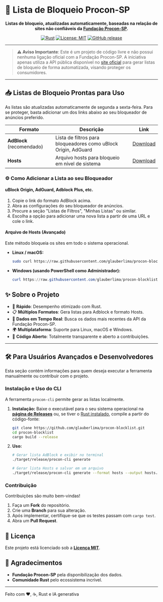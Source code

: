 # 🚫 Lista de Bloqueio Procon-SP

<div align="center">

**Listas de bloqueio, atualizadas automaticamente, baseadas na relação de sites não confiáveis da [Fundação Procon-SP](https://sistemas.procon.sp.gov.br/evitesite/list/evitesites.php).**

[![Rust](https://img.shields.io/badge/rust-1.90.0-orange.svg)](https://www.rust-lang.org/)
[![License: MIT](https://img.shields.io/badge/License-MIT-yellow.svg)](https://opensource.org/licenses/MIT)
[![GitHub release](https://img.shields.io/github/release/glauberlima/procon-blocklist.svg)](https://github.com/glauberlima/procon-blocklist/releases)

</div>

---

> **⚠️ Aviso Importante**: Este é um projeto de código livre e não possui nenhuma ligação oficial com a Fundação Procon-SP. A iniciativa apenas utiliza a API pública disponível no [site oficial](https://sistemas.procon.sp.gov.br/evitesite/) para gerar listas de bloqueio de forma automatizada, visando proteger os consumidores.

---

## 📥 Listas de Bloqueio Prontas para Uso

As listas são atualizadas automaticamente de segunda a sexta-feira. Para se proteger, basta adicionar um dos links abaixo ao seu bloqueador de anúncios preferido.

| Formato | Descrição | Link |
|---------|-----------|------|
| **AdBlock** (recomendado) | Lista de filtros para bloqueadores como uBlock Origin, AdGuard | [Download](https://raw.githubusercontent.com/glauberlima/procon-blocklist/main/lists/adblock.txt) |
| **Hosts** | Arquivo hosts para bloqueio em nível de sistema | [Download](https://raw.githubusercontent.com/glauberlima/procon-blocklist/main/lists/hosts.txt) |

### ⚙️ Como Adicionar a Lista ao seu Bloqueador

#### uBlock Origin, AdGuard, Adblock Plus, etc.

1.  Copie o link do formato AdBlock acima.
2.  Abra as configurações do seu bloqueador de anúncios.
3.  Procure a seção "Listas de Filtros", "Minhas Listas" ou similar.
4.  Escolha a opção para adicionar uma nova lista a partir de uma URL e cole o link.

#### Arquivo de Hosts (Avançado)

Este método bloqueia os sites em todo o sistema operacional.

- **Linux / macOS:**
  ```bash
  sudo curl https://raw.githubusercontent.com/glauberlima/procon-blocklist/main/lists/hosts.txt >> /etc/hosts
  ```
- **Windows (usando PowerShell como Administrador):**
  ```powershell
  curl https://raw.githubusercontent.com/glauberlima/procon-blocklist/main/lists/hosts.txt >> C:\Windows\System32\drivers\etc\hosts
  ```

## ✨ Sobre o Projeto

- 🚀 **Rápido**: Desempenho otimizado com Rust.
- 📋 **Múltiplos Formatos**: Gera listas para Adblock e formato Hosts.
- 🔄 **Dados em Tempo Real**: Busca os dados mais recentes da API da Fundação Procon-SP.
- 🌍 **Multiplataforma**: Suporte para Linux, macOS e Windows.
- 📖 **Código Aberto**: Totalmente transparente e aberto a contribuições.

---

## 🛠️ Para Usuários Avançados e Desenvolvedores

Esta seção contém informações para quem deseja executar a ferramenta manualmente ou contribuir com o projeto.

### Instalação e Uso do CLI

A ferramenta `procon-cli` permite gerar as listas localmente.

1.  **Instalação:** Baixe o executável para o seu sistema operacional na [**página de Releases**](https://github.com/glauberlima/procon-blocklist/releases) ou, se tiver o [Rust instalado](https://www.rust-lang.org/tools/install), compile a partir do código-fonte:
    ```bash
    git clone https://github.com/glauberlima/procon-blocklist.git
    cd procon-blocklist
    cargo build --release
    ```

2.  **Uso:**
    ```bash
    # Gerar lista AdBlock e exibir no terminal
    ./target/release/procon-cli generate

    # Gerar lista Hosts e salvar em um arquivo
    ./target/release/procon-cli generate --format hosts --output hosts.txt
    ```

### Contribuição

Contribuições são muito bem-vindas!

1.  Faça um **Fork** do repositório.
2.  Crie uma **Branch** para sua alteração.
3.  Após implementar, certifique-se que os testes passam com `cargo test`.
4.  Abra um **Pull Request**.

## 📜 Licença

Este projeto está licenciado sob a [**Licença MIT**](LICENSE).

## 🙏 Agradecimentos

- **Fundação Procon-SP** pela disponibilização dos dados.
- **Comunidade Rust** pelo ecossistema incrível.

---
Feito com ❤️, ☕, Rust e IA generativa
